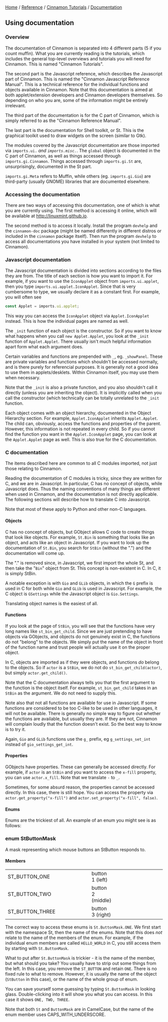 [Home](/) / 
[Reference](/reference/git/) / 
[Cinnamon Tutorials](/reference/git/cinnamon-tutorials) /
[Documentation](/reference/git/cinnamon-tutorials/documentation.html)

## Using documentation

### Overview

The documentation of Cinnamon is separated into 4 different parts (5 if you count muffin). What you are currently reading is the tutorials, which includes the general top-level overviews and tutorials you will need for Cinnamon. This is named "Cinnamon Tutorials".

The second part is the Javascript reference, which describes the Javascript part of Cinnamon. This is named the "Cinnamon Javascript Reference Manual". This is a technical reference for the individual functions and objects available in Cinnamon. Note that this documentation is aimed at both applet/extension developers and Cinnamon developers themselves. So depending on who you are, some of the information might be entirely irrelevant.

The third part of the documentation is for the C part of Cinnamon, which is simply referred to as the "Cinnamon Reference Manual".

The last part is the documentation for Shell toolkit, or St. This is the graphical toolkit used to draw widgets on the screen (similar to Gtk).

The modules covered by the Javascript documentation are those imported via <code class="code">imports.ui.*</code> and <code class="code">imports.misc.*</code>. The <code class="code">global</code> object is documented in the C part of Cinnamon, as well as things accessed through <code class="code">imports.gi.Cinnamon</code>. Things accessed through <code class="code">imports.gi.St</code> are, unsurprisingly, documented in the St part.

<code class="code">imports.gi.Meta</code> refers to Muffin, while others (eg. <code class="code">imports.gi.Gio</code>) are third-party (usually GNOME) libraries that are documented elsewhere.

### Accessing the documentation

There are two ways of accessing this documentation, one of which is what you are currently using. The first method is accessing it online, which will be available at <a class="ulink" href="http://linuxmint.github.io" target="_top">http://linuxmint.github.io</a>.

The second method is to access it locally. Install the program <code class="code">devhelp</code> and the <code class="code">cinnamon-doc</code> package (might be named differently in different distros or included in the <code class="code">cinnamon</code> package itself). Then run the program <code class="code">devhelp</code> to access all documentations you have installed in your system (not limited to Cinnamon).

### Javascript documentation

The Javascript documentation is divided into sections according to the files they are from. The title of each section is how you want to import it. For example, if you want to use the <code class="code">IconApplet</code> object from <code class="code">imports.ui.applet</code>, then you type <code class="code">imports.ui.applet.IconApplet</code>. Since that is very cumbersome to type, we usually declare it as a constant first. For example, you will often see

```javascript
const Applet = imports.ui.applet;
```

This way you can access the <code class="code">IconApplet</code> object via <code class="code">Applet.IconApplet</code> instead. This is how the individual pages are named as well.

The <code class="code">_init</code> function of each object is the constructor. So if you want to know what happens when you call <code class="code">new Applet.Applet</code>, you look at the <code class="code">_init</code> function of <code class="code">Applet.Applet</code>. There usually isn't much helpful information apart form what each argument does.

Certain variables and functions are prepended with <code class="code">_</code>, eg. <code class="code">_showPanel</code>. These are private variables and functions which shouldn't be accessed normally, and is there purely for referencial purposes. It is generally not a good idea to use them in applets/desklets. Within Cinnamon itself, you may use them when necessary.

Note that the <code class="code">_init</code> is also a private function, and you also shouldn't call it directly (unless you are inheriting the object). It is implicitly called when you call the constructor (which technically can be totally unrelated to the <code class="code">_init</code> function.

Each object comes with an object hierarchy, documented in the Object Hierarchy section. For example, <code class="code">Applet.IconApplet</code> inherits <code class="code">Applet.Applet</code>. The child can, obviously, access the functions and properties of the parent. However, this information is not repeated in every child. So if you cannot find the function you want in the <code class="code">Applet.IconApplet</code> page, you can look at the <code class="code">Applet.Applet</code> page as well. This is also true for the C documentation.

### C documentation

The items described here are common to all C modules imported, not just those relating to Cinnamon.

Reading the documentation of C modules is tricky, since they are written for C, and we are in Javascript. In particular, C has no concept of objects, while Javascript does. Thus the naming conventions of many things are different when used in Cinnamon, and the documentation is not directly applicable. The following sections will describe how to translate C into Javascript.

Note that most of these apply to Python and other non-C languages.

#### Objects

C has no concept of objects, but GObject allows C code to create things that look like objects. For example, <code class="code">St.Bin</code> is something that looks like an object, and acts like an object in Javascript. If you want to look up the documentation of <code class="code">St.Bin</code>, you search for <code class="code">StBin</code> (without the ".") and the documentation will come up.

The "." is removed since, in Javascript, we first import the whole St, and then take the "<code class="code">Bin</code>" object from St. This concept is non-existent in C. In C, it is simply StBin.

A notable exception is with <code class="code">Gio</code> and <code class="code">GLib</code> objects, in which the <code class="code">G</code> prefix is used in C for both while <code class="code">Gio</code> and <code class="code">GLib</code> is used in Javascript. For example, the C object is <code class="code">GSettings</code> while the Javascript object is <code class="code">Gio.Settings</code>.

Translating object names is the easiest of all.

#### Functions

If you look at the page of <code class="code">StBin</code>, you will see that the functions have very long names like <code class="code">st_bin_get_child</code>. Since we are just pretending to have objects via GObjects, and objects do not genuinely exist in C, the functions do not "belong" to the objects. We simply put the name of the object in front of the function name and trust people will actually use it on the proper object.

In C, objects are imported as if they were objects, and functions <span class="emphasis"><em>do</em></span> belong to the objects. So if <code class="code">actor</code> is a <code class="code">StBin</code>, we do not do <code class="code">st_bin_get_child(actor)</code>, but simply <code class="code">actor.get_child()</code>.

Note that the C documentation always tells you that the first argument to the function is the object itself. For example, <code class="code">st_bin_get_child</code> takes in an <code class="code">StBin</code> as the argument. We do not need to supply this.

Note also that not all functions are available for use in Javascript. If some functions are considered to be too C-like to be used in other languages, it will not be available. There is generally no simple way to figure out whether the functions are available, but usually they are. If they are not, Cinnamon will complain loudly that the function doesn't exist. So the best way to know is to try it.

Again, <code class="code">Gio</code> and <code class="code">GLib</code> functions use the <code class="code">g_</code> prefix, eg <code class="code">g_settings_set_int</code> instead of <code class="code">gio_settings_get_int</code>.

#### Properties

GObjects have properties. These can generally be accessed directly. For example, if <code class="code">actor</code> is an <code class="code">StBin</code> and you want to access the <code class="code">x-fill</code> property, you can use <code class="code">actor.x_fill</code>. Note that we translate <code class="code">-</code> to <code class="code">_</code>.

Sometimes, for some absurd reason, the properties cannot be accessed directly. In this case, there is still hope. You can access the property via <code class="code">actor.get_property("x-fill")</code> and <code class="code">actor.set_property("x-fill", false)</code>.

#### Enums

Enums are the trickiest of all. An example of an enum you might see is as follows:

### enum StButtonMask

A mask representing which mouse buttons an StButton responds to.

#### Members
<table width="100%" border="0">
<colgroup>
<col width="300px" class="enum_members_name">
<col class="enum_members_description">
<col width="200px" class="enum_members_annotations">
</colgroup>
<tbody>
<tr>
<td class="enum_member_name">ST_BUTTON_ONE</td>
<td class="enum_member_description">button 1 (left)</td>
<td class="enum_member_annotations"> </td>
</tr>
<tr>
<td class="enum_member_name">ST_BUTTON_TWO</td>
<td class="enum_member_description">button 2 (middle)</td>
<td class="enum_member_annotations"> </td>
</tr>
<tr>
<td class="enum_member_name">ST_BUTTON_THREE</td>
<td class="enum_member_description">button 3 (right)</td>
<td class="enum_member_annotations"> </td>
</tr>
</tbody>
</table>

The correct way to access these enums is <code class="code">St.ButtonMask.ONE</code>. We first start with the namespace St, then the name of the enums. Note that this does <span class="emphasis"><em>not</em></span> relate to the name of the members of the enum. For example, if the individual enum members are called <code class="code">HELLO_WORLD</code> in C, you still access them by starting with <code class="code">St.ButtonMask</code>.

What to put after <code class="code">St.ButtonMask</code> is trickier - it is the name of the member, but what should you take? You usually have to strip out some things from the left. In this case, you remove the <code class="code">ST_BUTTON</code> and retain <code class="code">ONE</code>. There is no fixed rule to what to remove. However, it is usually the name of the object (<code class="code">StButton</code> in this case), or the name of the whole group of enum.

You can save yourself some guessing by typing <code class="code">St.ButtonMask</code> in looking glass. Double-clicking into it will show you what you can access. In this case it shows <code class="code">ONE, TWO, THREE</code>.

Note that both <code class="code">St</code> and <code class="code">ButtonMask</code> are in CamelCase, but the name of the enum member uses CAPS_WITH_UNDERSCORE.
